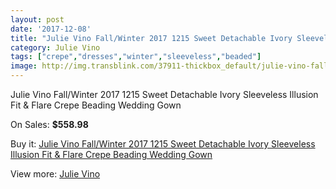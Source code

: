 ```yaml
---
layout: post
date: '2017-12-08'
title: "Julie Vino Fall/Winter 2017 1215 Sweet Detachable Ivory Sleeveless Illusion Fit & Flare Crepe Beading Wedding Gown"
category: Julie Vino
tags: ["crepe","dresses","winter","sleeveless","beaded"]
image: http://img.transblink.com/37911-thickbox_default/julie-vino-fall-winter-2017-1215-sweet-detachable-ivory-sleeveless-illusion-fit-flare-crepe-beading-wedding-gown.jpg
---
```

Julie Vino Fall/Winter 2017 1215 Sweet Detachable Ivory Sleeveless Illusion Fit & Flare Crepe Beading Wedding Gown

On Sales: **$558.98**
<a href="https://www.transblink.com/en/julie-vino/12054-julie-vino-fall-winter-2017-1215-sweet-detachable-ivory-sleeveless-illusion-fit-flare-crepe-beading-wedding-gown.html"><amp-img layout="responsive" width="600" height="600" src="//img.transblink.com/37911-thickbox_default/julie-vino-fall-winter-2017-1215-sweet-detachable-ivory-sleeveless-illusion-fit-flare-crepe-beading-wedding-gown.jpg" alt="Julie Vino Fall/Winter 2017 1215 Sweet Detachable Ivory Sleeveless Illusion Fit & Flare Crepe Beading Wedding Gown 0" /></a>
<a href="https://www.transblink.com/en/julie-vino/12054-julie-vino-fall-winter-2017-1215-sweet-detachable-ivory-sleeveless-illusion-fit-flare-crepe-beading-wedding-gown.html"><amp-img layout="responsive" width="600" height="600" src="//img.transblink.com/37918-thickbox_default/julie-vino-fall-winter-2017-1215-sweet-detachable-ivory-sleeveless-illusion-fit-flare-crepe-beading-wedding-gown.jpg" alt="Julie Vino Fall/Winter 2017 1215 Sweet Detachable Ivory Sleeveless Illusion Fit & Flare Crepe Beading Wedding Gown 1" /></a>
<a href="https://www.transblink.com/en/julie-vino/12054-julie-vino-fall-winter-2017-1215-sweet-detachable-ivory-sleeveless-illusion-fit-flare-crepe-beading-wedding-gown.html"><amp-img layout="responsive" width="600" height="600" src="//img.transblink.com/37917-thickbox_default/julie-vino-fall-winter-2017-1215-sweet-detachable-ivory-sleeveless-illusion-fit-flare-crepe-beading-wedding-gown.jpg" alt="Julie Vino Fall/Winter 2017 1215 Sweet Detachable Ivory Sleeveless Illusion Fit & Flare Crepe Beading Wedding Gown 2" /></a>
<a href="https://www.transblink.com/en/julie-vino/12054-julie-vino-fall-winter-2017-1215-sweet-detachable-ivory-sleeveless-illusion-fit-flare-crepe-beading-wedding-gown.html"><amp-img layout="responsive" width="600" height="600" src="//img.transblink.com/37916-thickbox_default/julie-vino-fall-winter-2017-1215-sweet-detachable-ivory-sleeveless-illusion-fit-flare-crepe-beading-wedding-gown.jpg" alt="Julie Vino Fall/Winter 2017 1215 Sweet Detachable Ivory Sleeveless Illusion Fit & Flare Crepe Beading Wedding Gown 3" /></a>
<a href="https://www.transblink.com/en/julie-vino/12054-julie-vino-fall-winter-2017-1215-sweet-detachable-ivory-sleeveless-illusion-fit-flare-crepe-beading-wedding-gown.html"><amp-img layout="responsive" width="600" height="600" src="//img.transblink.com/37915-thickbox_default/julie-vino-fall-winter-2017-1215-sweet-detachable-ivory-sleeveless-illusion-fit-flare-crepe-beading-wedding-gown.jpg" alt="Julie Vino Fall/Winter 2017 1215 Sweet Detachable Ivory Sleeveless Illusion Fit & Flare Crepe Beading Wedding Gown 4" /></a>
<a href="https://www.transblink.com/en/julie-vino/12054-julie-vino-fall-winter-2017-1215-sweet-detachable-ivory-sleeveless-illusion-fit-flare-crepe-beading-wedding-gown.html"><amp-img layout="responsive" width="600" height="600" src="//img.transblink.com/37914-thickbox_default/julie-vino-fall-winter-2017-1215-sweet-detachable-ivory-sleeveless-illusion-fit-flare-crepe-beading-wedding-gown.jpg" alt="Julie Vino Fall/Winter 2017 1215 Sweet Detachable Ivory Sleeveless Illusion Fit & Flare Crepe Beading Wedding Gown 5" /></a>
<a href="https://www.transblink.com/en/julie-vino/12054-julie-vino-fall-winter-2017-1215-sweet-detachable-ivory-sleeveless-illusion-fit-flare-crepe-beading-wedding-gown.html"><amp-img layout="responsive" width="600" height="600" src="//img.transblink.com/37913-thickbox_default/julie-vino-fall-winter-2017-1215-sweet-detachable-ivory-sleeveless-illusion-fit-flare-crepe-beading-wedding-gown.jpg" alt="Julie Vino Fall/Winter 2017 1215 Sweet Detachable Ivory Sleeveless Illusion Fit & Flare Crepe Beading Wedding Gown 6" /></a>
<a href="https://www.transblink.com/en/julie-vino/12054-julie-vino-fall-winter-2017-1215-sweet-detachable-ivory-sleeveless-illusion-fit-flare-crepe-beading-wedding-gown.html"><amp-img layout="responsive" width="600" height="600" src="//img.transblink.com/37912-thickbox_default/julie-vino-fall-winter-2017-1215-sweet-detachable-ivory-sleeveless-illusion-fit-flare-crepe-beading-wedding-gown.jpg" alt="Julie Vino Fall/Winter 2017 1215 Sweet Detachable Ivory Sleeveless Illusion Fit & Flare Crepe Beading Wedding Gown 7" /></a>

Buy it: [Julie Vino Fall/Winter 2017 1215 Sweet Detachable Ivory Sleeveless Illusion Fit & Flare Crepe Beading Wedding Gown](https://www.transblink.com/en/julie-vino/12054-julie-vino-fall-winter-2017-1215-sweet-detachable-ivory-sleeveless-illusion-fit-flare-crepe-beading-wedding-gown.html "Julie Vino Fall/Winter 2017 1215 Sweet Detachable Ivory Sleeveless Illusion Fit & Flare Crepe Beading Wedding Gown")

View more: [Julie Vino](https://www.transblink.com/en/71-julie-vino "Julie Vino")